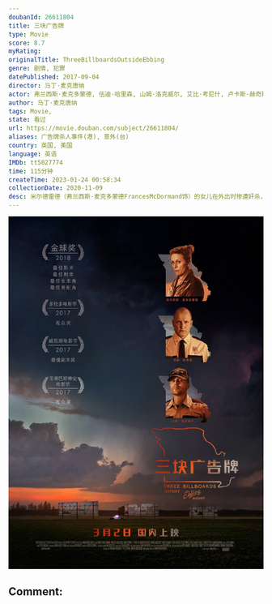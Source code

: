 ```yaml
---
doubanId: 26611804
title: 三块广告牌
type: Movie
score: 8.7
myRating: 
originalTitle: ThreeBillboardsOutsideEbbing
genre: 剧情, 犯罪
datePublished: 2017-09-04
director: 马丁·麦克唐纳
actor: 弗兰西斯·麦克多蒙德, 伍迪·哈里森, 山姆·洛克威尔, 艾比·考尼什, 卢卡斯·赫奇斯, 彼特·丁拉基, 约翰·浩克斯, 卡赖伯·兰德里·琼斯, 凯瑟琳·纽顿, 凯瑞·康顿, 泽利科·伊万内克, 萨玛拉·维文, 克拉克·彼得斯, 尼克·瑟西, 阿曼达·沃伦, 玛拉雅·瑞沃拉·德鲁, 布兰登·萨克斯顿, 迈克尔·艾伦·米利甘, 桑迪·马丁, 克里斯托弗·贝瑞, 杰瑞温塞特, 马库斯·里尔·布朗, 劳伦斯·特纳, 西拉·阿特伍德, 里亚·梅·阿特伍德, 达里尔·布里特
author: 马丁·麦克唐纳
tags: Movie, 
state: 看过
url: https://movie.douban.com/subject/26611804/
aliases: 广告牌杀人事件(港), 意外(台)
country: 英国, 美国
language: 英语
IMDb: tt5027774
time: 115分钟
createTime: 2023-01-24 00:58:34
collectionDate: 2020-11-09
desc: 米尔德雷德（弗兰西斯·麦克多蒙德FrancesMcDormand饰）的女儿在外出时惨遭奸杀，米尔德雷德和丈夫查理（约翰·哈克斯JohnHawkes饰）之间的婚姻因此走到了尽头，如今，她同儿...
---
```


![image](assets/p2510081688.jpg)

Comment: 
---

